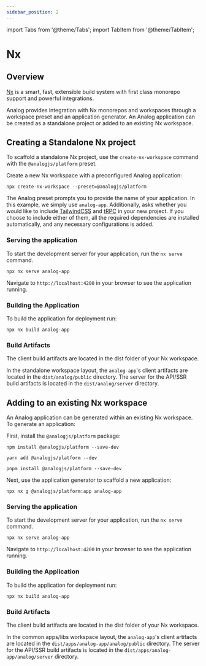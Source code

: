 ```yaml
---
sidebar_position: 2
---
```


import Tabs from '@theme/Tabs';
import TabItem from '@theme/TabItem';

# Nx

## Overview

[Nx](https://nx.dev) is a smart, fast, extensible build system with first class monorepo support and powerful integrations.

Analog provides integration with Nx monorepos and workspaces through a workspace preset and an application generator. An Analog application can be created as a standalone project or added to an existing Nx workspace.

## Creating a Standalone Nx project

To scaffold a standalone Nx project, use the `create-nx-workspace` command with the `@analogjs/platform` preset.

Create a new Nx workspace with a preconfigured Analog application:

```shell
npx create-nx-workspace --preset=@analogjs/platform
```

The Analog preset prompts you to provide the name of your application. In this example, we simply use `analog-app`.
Additionally, asks whether you would like to include [TailwindCSS](https://tailwindcss.com) and [tRPC](https://trpc.io) in your new project.
If you choose to include either of them, all the required dependencies are installed automatically,
and any necessary configurations is added.

### Serving the application

To start the development server for your application, run the `nx serve` command.

```shell
npx nx serve analog-app
```

Navigate to `http://localhost:4200` in your browser to see the application running.

### Building the Application

To build the application for deployment run:

```shell
npx nx build analog-app
```

### Build Artifacts

The client build artifacts are located in the dist folder of your Nx workspace.

In the standalone workspace layout, the `analog-app`'s client artifacts are located in the `dist/analog/public` directory.
The server for the API/SSR build artifacts is located in the `dist/analog/server` directory.

## Adding to an existing Nx workspace

An Analog application can be generated within an existing Nx workspace. To generate an application:

First, install the `@analogjs/platform` package:

<Tabs groupId="package-manager">
  <TabItem value="npm">

```shell
npm install @analogjs/platform --save-dev
```

  </TabItem>

  <TabItem label="Yarn" value="yarn">

```shell
yarn add @analogjs/platform --dev
```

  </TabItem>

  <TabItem value="pnpm">

```shell
pnpm install @analogjs/platform --save-dev
```

  </TabItem>
</Tabs>

Next, use the application generator to scaffold a new application:

```shell
npx nx g @analogjs/platform:app analog-app
```

### Serving the application

To start the development server for your application, run the `nx serve` command.

```shell
npx nx serve analog-app
```

Navigate to `http://localhost:4200` in your browser to see the application running.

### Building the Application

To build the application for deployment run:

```shell
npx nx build analog-app
```

### Build Artifacts

The client build artifacts are located in the dist folder of your Nx workspace.

In the common apps/libs workspace layout, the `analog-app`'s client artifacts are located in the `dist/apps/analog-app/analog/public` directory.
The server for the API/SSR build artifacts is located in the `dist/apps/analog-app/analog/server` directory.
